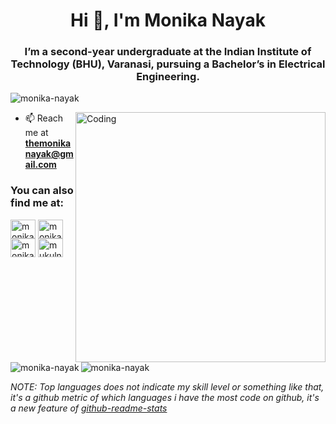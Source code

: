 
<h1 align="center">Hi 👋, I'm Monika Nayak</h1>
<h3 align="center">I’m a second-year undergraduate at the Indian Institute of Technology (BHU), Varanasi, pursuing a Bachelor’s in Electrical Engineering.</h3>

<p align="left"> <img src="https://komarev.com/ghpvc/?username=themonikanayak&label=Profile%20views&color=129e00&style=plastic" alt="monika-nayak" /> </p>
<img align="right" alt="Coding" width="400" src="https://cdn.dribbble.com/users/579758/screenshots/7913682/media/dba653894c5db9ef322647cb1701240e.jpg">


- 📫 Reach me at **themonikanayak@gmail.com**


<h3 align="left">You can also find me at:</h3>
<p align="left">
<a href="https://linkedin.com/in/monikanayak" target="blank"><img align="center" src="https://cdn.jsdelivr.net/npm/simple-icons@3.0.1/icons/linkedin.svg" alt="monika-nayak" height="30" width="40" /></a>
<a href="https://www.codechef.com/users/monikanayak" target="blank"><img align="center" src="https://cdn.jsdelivr.net/npm/simple-icons@3.0.1/icons/codechef.svg" alt="monika-nayak" height="30" width="40" /></a>
<a href="https://codeforces.com/profile/themonikanayak" target="blank"><img align="center" src="https://cdn.jsdelivr.net/npm/simple-icons@3.0.1/icons/codeforces.svg" alt="monika-nayak" height="30" width="40" /></a>
<a href="https://leetcode.com/themonikanayak/" target="blank"><img align="center" src="https://cdn.jsdelivr.net/npm/simple-icons@3.0.1/icons/leetcode.svg" alt="mukulnayak" height="30" width="40" /></a>
</p>
<br>

<p><img align="left" src="https://github-readme-stats.vercel.app/api/top-langs?username=themonikanayak&show_icons=true&locale=en&layout=compact" alt="monika-nayak" /></p>

<p>&nbsp;<img align="center" src="https://github-readme-stats.vercel.app/api?username=themonikanayak&show_icons=true&locale=en" alt="monika-nayak" /></p>

*NOTE: Top languages does not indicate my skill level or something like that, it's a github metric of which languages i have the most code on github, it's a new feature of [github-readme-stats](https://github.com/anuraghazra/github-readme-stats)*
